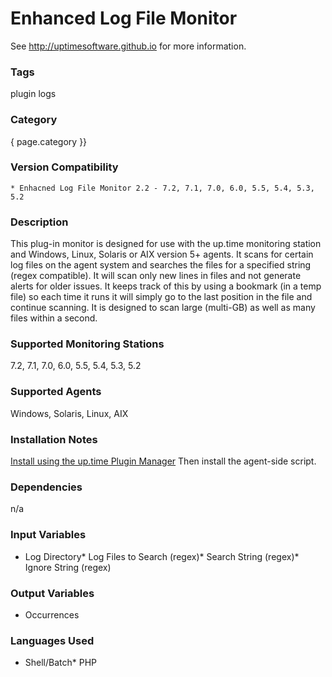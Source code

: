 # Enhanced Log File Monitor

See http://uptimesoftware.github.io for more information.

### Tags 
 plugin   logs  

### Category

{ page.category }}

### Version Compatibility


  
    * Enhacned Log File Monitor 2.2 - 7.2, 7.1, 7.0, 6.0, 5.5, 5.4, 5.3, 5.2
  


### Description
This plug-in monitor is designed for use with the up.time monitoring station and Windows, Linux, Solaris or AIX version 5+ agents. It scans for certain log files on the agent system and searches the files for a specified string (regex compatible). It will scan only new lines in files and not generate alerts for older issues. It keeps track of this by using a bookmark (in a temp file) so each time it runs it will simply go to the last position in the file and continue scanning. It is designed to scan large (multi-GB) as well as many files within a second.


### Supported Monitoring Stations

7.2, 7.1, 7.0, 6.0, 5.5, 5.4, 5.3, 5.2

### Supported Agents
Windows, Solaris, Linux, AIX

### Installation Notes
<p><a href="https://github.com/uptimesoftware/uptime-plugin-manager">Install using the up.time Plugin Manager</a>
Then install the agent-side script.</p>


### Dependencies
<p>n/a</p>


### Input Variables
* Log Directory* Log Files to Search (regex)* Search String (regex)* Ignore String (regex)

### Output Variables

* Occurrences

### Languages Used
* Shell/Batch* PHP

